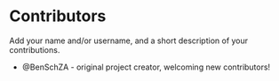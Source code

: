 # Contributors

Add your name and/or username, and a short description of your contributions.

* @BenSchZA - original project creator, welcoming new contributors!
